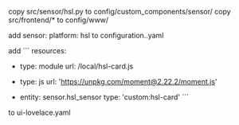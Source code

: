 copy src/sensor/hsl.py to config/custom_components/sensor/
copy src/frontend/* to config/www/

add
sensor:
  platform: hsl
to configuration..yaml

add 
´´´
resources:
  - type: module
    url: /local/hsl-card.js
  - type: js
    url: 'https://unpkg.com/moment@2.22.2/moment.js'

 - entity: sensor.hsl_sensor
   type: 'custom:hsl-card'
´´´

to ui-lovelace.yaml

